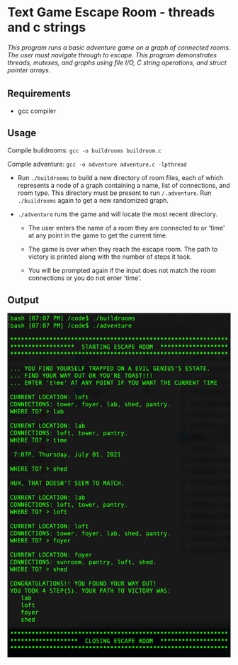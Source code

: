 # Text Game Escape Room - threads and c strings

###### This program runs a basic adventure game on a graph of connected rooms. The user must navigate through to escape. This program demonstrates threads, mutexes, and graphs using file I/O, C string operations, and struct pointer arrays.

## Requirements
- gcc compiler

## Usage
 Compile buildrooms: `gcc -o buildrooms buildroom.c`

 Compile adventure: `gcc -o adventure adventure.c -lpthread`

 - Run `./buildrooms` to build a new directory of room files, each of which represents a node of a graph containing a name, list of connections, and room type. This directory must be present to run `/.adventure`. Run `./buildrooms` again to get a new randomized graph.

- `./adventure` runs the game and will locate the most recent directory.

  - The user enters the name of a room they are connected to or 'time' at any point in the game to get the current time.

  - The game is over when they reach the escape room. The path to victory is printed along with the number of steps it took.

  - You will be prompted again if the input does not match the room connections or you do not enter 'time'.

## Output
![Output](Resources/output.png)
